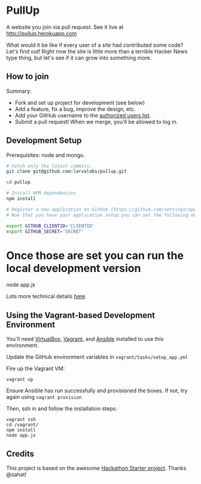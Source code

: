 PullUp
======
A website you join via pull request. See it live at http://pullup.herokuapp.com

What would it be like if every user of a site had contributed some code? Let's find out! Right now the site is little more
than a terrible Hacker News type thing, but let's see if it can grow into something more.

How to join
-----------

Summary:
- Fork and set up project for development (see below)
- Add a feature, fix a bug, improve the design, etc.
- Add your GitHub username to the [authorized users list](https://github.com/larvalabs/pullup/blob/master/config/userlist.js).
- Submit a pull request! When we merge, you'll be allowed to log in.

Development Setup
---------------

Prerequisites: node and mongo.

```bash
# Fetch only the latest commits.
git clone git@github.com:larvalabs/pullup.git

cd pullup

# Install NPM dependencies
npm install

# Register a new application on GitHub (https://github.com/settings/applications) 
# Now that you have your application setup you can set the following environment variables:

export GITHUB_CLIENTID='CLIENTID'
export GITHUB_SECRET='SECRET'
```
# Once those are set you can run the local development version
node app.js


Lots more technical details [here](https://github.com/larvalabs/pullup/blob/master/hackathon-starter-readme.md).


Using the Vagrant-based Development Environment
-----------------------

You'll need [VirtualBox](https://www.virtualbox.org/wiki/Downloads), [Vagrant](http://www.vagrantup.com/downloads.html), and [Ansible](https://devopsu.com/guides/ansible-mac-osx.html) installed to use this environment.

Update the GitHub environment variables in `vagrant/tasks/setup_app.yml`

Fire up the Vagrant VM:
	
	vagrant up

Ensure Ansible has run successfully and provisioned the boxes.  If not, try again using `vagrant provision`

Then, ssh in and follow the installation steps:

	vagrant ssh
	cd /vagrant/
	npm install
	node app.js


Credits
-------

This project is based on the awesome [Hackathon Starter project](https://github.com/sahat/hackathon-starter). Thanks @sahat!
